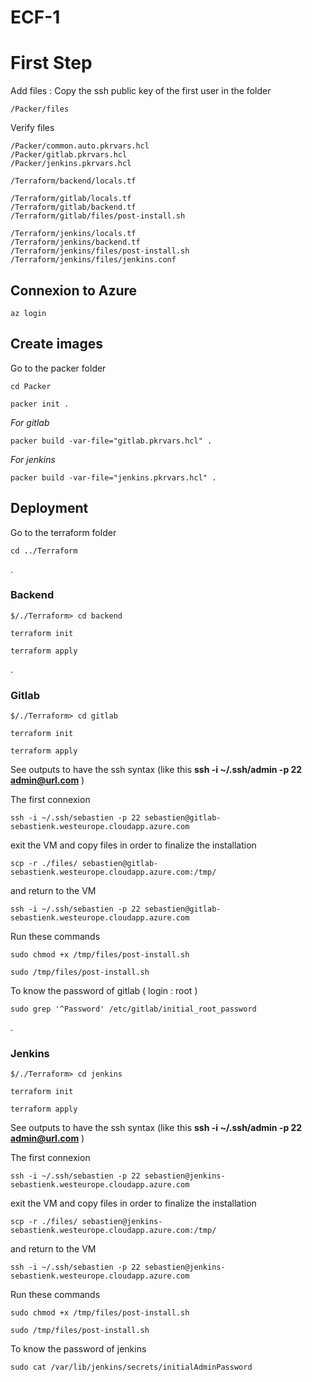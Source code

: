 # ECF-1

# First Step

Add files : Copy the ssh public key of the first user in the folder 
    
    /Packer/files

Verify files

    /Packer/common.auto.pkrvars.hcl
    /Packer/gitlab.pkrvars.hcl
    /Packer/jenkins.pkrvars.hcl

    /Terraform/backend/locals.tf

    /Terraform/gitlab/locals.tf
    /Terraform/gitlab/backend.tf
    /Terraform/gitlab/files/post-install.sh

    /Terraform/jenkins/locals.tf
    /Terraform/jenkins/backend.tf
    /Terraform/jenkins/files/post-install.sh
    /Terraform/jenkins/files/jenkins.conf

## Connexion to Azure

    az login

## Create images 

Go to the packer folder

    cd Packer

    packer init .

_For gitlab_

    packer build -var-file="gitlab.pkrvars.hcl" .

_For jenkins_    

    packer build -var-file="jenkins.pkrvars.hcl" .

## Deployment

Go to the terraform folder

    cd ../Terraform
    

.
### Backend

    $/./Terraform> cd backend

    terraform init

    terraform apply

    
.
### Gitlab

    $/./Terraform> cd gitlab

    terraform init

    terraform apply

See outputs to have the ssh syntax (like this **ssh -i ~/.ssh/admin -p 22 admin@url.com** )

The first connexion 

    ssh -i ~/.ssh/sebastien -p 22 sebastien@gitlab-sebastienk.westeurope.cloudapp.azure.com

exit the VM and copy files in order to finalize the installation

    scp -r ./files/ sebastien@gitlab-sebastienk.westeurope.cloudapp.azure.com:/tmp/

and return to the VM 

    ssh -i ~/.ssh/sebastien -p 22 sebastien@gitlab-sebastienk.westeurope.cloudapp.azure.com 

Run these commands  

    sudo chmod +x /tmp/files/post-install.sh

    sudo /tmp/files/post-install.sh

To know the password of gitlab ( login : root )

    sudo grep '^Password' /etc/gitlab/initial_root_password


.
### Jenkins

    $/./Terraform> cd jenkins

    terraform init

    terraform apply

See outputs to have the ssh syntax (like this **ssh -i ~/.ssh/admin -p 22 admin@url.com** )

The first connexion 

    ssh -i ~/.ssh/sebastien -p 22 sebastien@jenkins-sebastienk.westeurope.cloudapp.azure.com

exit the VM and copy files in order to finalize the installation

    scp -r ./files/ sebastien@jenkins-sebastienk.westeurope.cloudapp.azure.com:/tmp/

and return to the VM 

    ssh -i ~/.ssh/sebastien -p 22 sebastien@jenkins-sebastienk.westeurope.cloudapp.azure.com 

Run these commands  

    sudo chmod +x /tmp/files/post-install.sh

    sudo /tmp/files/post-install.sh

To know the password of jenkins

    sudo cat /var/lib/jenkins/secrets/initialAdminPassword